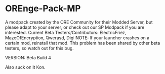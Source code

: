 # OREnge-Pack-MP
A modpack created by the ORE Community for their Modded Server, but please adapt to your server, or check out our SP
Modpack if you are interested.
Current Beta Testers/Contributors: ElectricFriez, MazeOfEncryption, Qwerasd, Digi
NOTE: If your launcher crashes on a certain mod, reinstall that mod. This problem has been shared by other beta testers,
so watch out for this bug.

VERSION: Beta Build 4

Also suck on it Kon.
